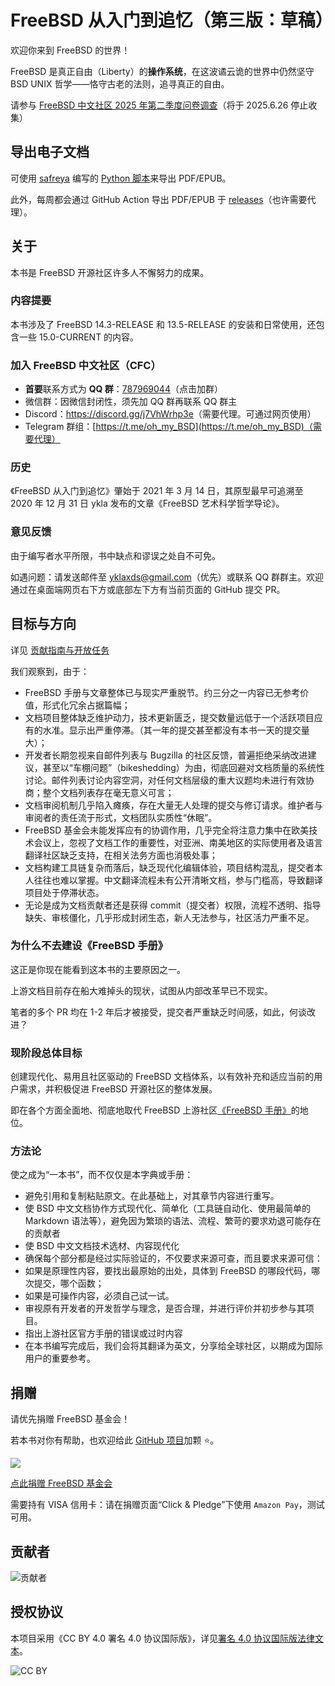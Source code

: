 # FreeBSD 从入门到追忆（第三版：草稿）

欢迎你来到 FreeBSD 的世界！

FreeBSD 是真正自由（Liberty）的**操作系统**，在这波谲云诡的世界中仍然坚守 BSD UNIX 哲学——恪守古老的法则，追寻真正的自由。

请参与 [FreeBSD 中文社区 2025 年第二季度问卷调查](https://www.wjx.cn/vm/ebuJRkf.aspx#)（将于 2025.6.26 停止收集）

## 导出电子文档

可使用 [safreya](https://github.com/safreya) 编写的 [Python 脚本](https://github.com/FreeBSD-Ask/gitbook-pdf-export)来导出 PDF/EPUB。

此外，每周都会通过 GitHub Action 导出 PDF/EPUB 于 [releases](https://github.com/FreeBSD-Ask/FreeBSD-Ask/releases)（也许需要代理）。

## 关于

本书是 FreeBSD 开源社区许多人不懈努力的成果。

### 内容提要

本书涉及了 FreeBSD 14.3-RELEASE 和 13.5-RELEASE 的安装和日常使用，还包含一些 15.0-CURRENT 的内容。

### 加入 FreeBSD 中文社区（CFC）

- **首要**联系方式为 **QQ 群**：[787969044](https://qm.qq.com/q/cX5mpJ36gg)（点击加群）
- 微信群：因微信封闭性，须先加 QQ 群再联系 QQ 群主
- Discord：<https://discord.gg/j7VhWrhp3e>（需要代理。可通过网页使用）
- Telegram 群组：[https://t.me/oh_my_BSD](https://t.me/oh_my_BSD)（需要代理）

### 历史

《FreeBSD 从入门到追忆》肇始于 2021 年 3 月 14 日，其原型最早可追溯至 2020 年 12 月 31 日 ykla 发布的文章《FreeBSD 艺术科学哲学导论》。

### 意见反馈

由于编写者水平所限，书中缺点和谬误之处自不可免。

如遇问题：请发送邮件至 [yklaxds@gmail.com](mailto:yklaxds@gmail.com)（优先）或联系 QQ 群群主。欢迎通过在桌面端网页右下方或底部左下方有当前页面的 GitHub 提交 PR。

## 目标与方向

详见 [贡献指南与开放任务](CONTRIBUTING.md)

我们观察到，由于：

- FreeBSD 手册与文章整体已与现实严重脱节。约三分之一内容已无参考价值，形式化冗余占据篇幅；
- 文档项目整体缺乏维护动力，技术更新匮乏，提交数量远低于一个活跃项目应有的水准。显示出严重停滞。（其一年的提交甚至都没有本书一天的提交量大）；
- 开发者长期忽视来自邮件列表与 Bugzilla 的社区反馈，普遍拒绝采纳改进建议，甚至以“车棚问题”（bikeshedding）为由，彻底回避对文档质量的系统性讨论。邮件列表讨论内容空洞，对任何文档层级的重大议题均未进行有效协商；整个文档列表存在毫无意义可言；
- 文档审阅机制几乎陷入瘫痪，存在大量无人处理的提交与修订请求。维护者与审阅者的责任流于形式，文档团队实质性“休眠”。
- FreeBSD 基金会未能发挥应有的协调作用，几乎完全将注意力集中在欧美技术会议上，忽视了文档工作的重要性，对亚洲、南美地区的实际使用者及语言翻译社区缺乏支持，在相关法务方面也消极处事；
- 文档构建工具链复杂而落后，缺乏现代化编辑体验，项目结构混乱，提交者本人往往也难以掌握。中文翻译流程未有公开清晰文档，参与门槛高，导致翻译项目处于停滞状态。
- 无论是成为文档贡献者还是获得 commit（提交者）权限，流程不透明、指导缺失、审核僵化，几乎形成封闭生态，新人无法参与，社区活力严重不足。

### 为什么不去建设《FreeBSD 手册》

这正是你现在能看到这本书的主要原因之一。

上游文档目前存在船大难掉头的现状，试图从内部改革早已不现实。

笔者的多个 PR 均在 1-2 年后才被接受，提交者严重缺乏时间感，如此，何谈改进？

### 现阶段总体目标

创建现代化、易用且社区驱动的 FreeBSD 文档体系，以有效补充和适应当前的用户需求，并积极促进 FreeBSD 开源社区的整体发展。

即在各个方面全面地、彻底地取代 FreeBSD 上游社区[《FreeBSD 手册》](https://docs.freebsd.org/en/books/handbook/)的地位。

### 方法论

使之成为“一本书”，而不仅仅是本字典或手册：

- 避免引用和复制粘贴原文。在此基础上，对其章节内容进行重写。
- 使 BSD 中文文档协作方式现代化、简单化（工具链自动化、使用最简单的 Markdown 语法等），避免因为繁琐的语法、流程、繁苛的要求劝退可能存在的贡献者
- 使 BSD 中文文档技术选材、内容现代化
- 确保每个部分都是经过实际验证的，不仅要求来源可查，而且要求来源可信：
- 如果是原理性内容，要找出最原始的出处，具体到 FreeBSD 的哪段代码，哪次提交，哪个函数；
- 如果是可操作内容，必须自己试一试。
- 审视原有开发者的开发哲学与理念，是否合理，并进行评价并初步参与其项目。
- 指出上游社区官方手册的错误或过时内容
- 在本书编写完成后，我们会将其翻译为英文，分享给全球社区，以期成为国际用户的重要参考。

## 捐赠

请优先捐赠 FreeBSD 基金会！

若本书对你有帮助，也欢迎给此 [GitHub 项目](https://github.com/FreeBSD-Ask/FreeBSD-Ask)加颗 ⭐。

![](.gitbook/assets/proud_donor.png)

[点此捐赠 FreeBSD 基金会](https://freebsdfoundation.org/donate)

需要持有 VISA 信用卡：请在捐赠页面“Click & Pledge”下使用 `Amazon Pay`，测试可用。

## 贡献者

![贡献者](https://contrib.nn.ci/api?repo=FreeBSD-Ask/FreeBSD-Ask)

## 授权协议

本项目采用《CC BY 4.0 署名 4.0 协议国际版》，详见[署名 4.0 协议国际版法律文本](https://creativecommons.org/licenses/by/4.0/legalcode.zh-hans)。

![CC BY](.gitbook/assets/by.png)
